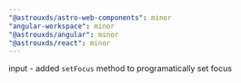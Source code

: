 ```yaml
---
"@astrouxds/astro-web-components": minor
"angular-workspace": minor
"@astrouxds/angular": minor
"@astrouxds/react": minor
---
```


input - added `setFocus` method to programatically set focus
